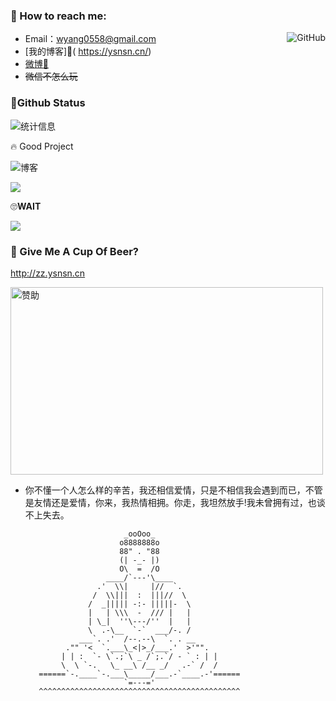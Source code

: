 ### 💬 How to reach me:  

<a href="https://github.com/Ysnsn"><img align="right" alt="GitHub" src="https://img.shields.io/badge/dynamic/json?logo=github&label=GitHub+Followers&labelColor=282c34&color=181717&query=%24.data.totalSubs&url=https%3A%2F%2Fapi.spencerwoo.com%2Fsubstats%2F%3Fsource%3Dgithub%26queryKey%3DYsnsn&longCache=true"/></a>

- Email：wyang0558@gmail.com 
- [我的博客]🔖( https://ysnsn.cn/) 
- [微博📩](https://weibo.com/ysnsn) 
- ~~微信不怎么玩~~


###  📌Github Status 

![统计信息](https://github-readme-stats.vercel.app/api?username=Ysnsn&show_icons=true&title_color=fffffc&icon_color=FFFFFF&text_color=FFFFFF&bg_color=fa9191)

🔥 Good Project

![博客](https://github-readme-stats.vercel.app/api/pin/?username=Ysnsn&repo=Ysnsn.github.io)

[![](https://github-readme-stats.vercel.app/api/pin/?username=Ysnsn&repo=butterfly-source)](https://github.com/Ysnsn/butterfly-source)

🙄**WAIT**

![](https://github-readme-stats.vercel.app/api/top-langs/?username=Ysnsn)
	   
### 🍻 Give Me A Cup Of Beer?
 http://zz.ysnsn.cn
 
 <img title="赞助" src="https://cdn.jsdelivr.net/gh/Ysnsn/donate@latest/qr.png" width="500" height="300">
	   
-   你不懂一个人怎么样的辛苦，我还相信爱情，只是不相信我会遇到而已，不管是友情还是爱情，你来，我热情相拥。你走，我坦然放手!我未曾拥有过，也谈不上失去。

                              _ooOoo_
                             o8888888o
                             88" . "88	
                             (| -_- |)         
                             O\  =  /O	
                          ____/`---'\____	
                        .'  \\|     |//  `.
                       /  \\|||  :  |||//  \
                      /  _||||| -:- |||||-  \
                      |   | \\\  -  /// |   |
                      | \_|  ''\---/''  |   |
                      \  .-\__  `-`  ___/-. /
                    ___`. .'  /--.--\  `. . __
                 ."" '<  `.___\_<|>_/___.'  >'"".
                | | :  `- \`.;`\ _ /`;.`/ - ` : | |
                \  \ `-.   \_ __\ /__ _/   .-` /  /
           ======`-.____`-.___\_____/___.-`____.-'======
                              `=---='
           ^^^^^^^^^^^^^^^^^^^^^^^^^^^^^^^^^^^^^^^^^^^^^
